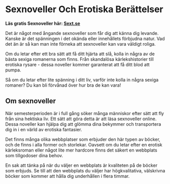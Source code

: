 [//]: # (Title: Sexnoveller Och Erotiska Berättelser)
# Sexnoveller Och Erotiska Berättelser

**Läs gratis Sexnoveller här: [Sext.se](https://sext.se/)**

Det är något med ångande sexnoveller som får dig att känna dig levande. Kanske är det spänningen i det okända eller innehållets förbjudna natur. Vad det än är så kan man inte förneka att sexnoveller kan vara väldigt roliga.

Om du letar efter ett bra sätt att få ditt hjärta att slå, kolla in några av de bästa sexiga romanerna som finns. Från skandalösa kärlekshistorier till erotiska rysare - dessa noveller kommer garanterat att få ditt blod att pumpa.

Så om du letar efter lite spänning i ditt liv, varför inte kolla in några sexiga romaner? Du kan bli förvånad över hur bra de kan vara!

## Om sexnoveller

När semesterperioden är i full gång söker många människor efter sätt att fly från sina hektiska liv. Ett sätt att göra detta är att läsa sexnoveller online. Dessa noveller kan hjälpa dig att glömma dina bekymmer och transportera dig in i en värld av erotiska fantasier.

Det finns många olika webbplatser som erbjuder den här typen av böcker, och de finns i alla former och storlekar. Oavsett om du letar efter en erotisk kärleksroman eller något lite mer hardcore finns det säkert en webbplats som tillgodoser dina behov.

En sak att tänka på när du väljer en webbplats är kvaliteten på de böcker som erbjuds. Se till att den webbplats du väljer har högkvalitativa, välskrivna böcker som kommer att hålla dig underhållen i flera timmar.
